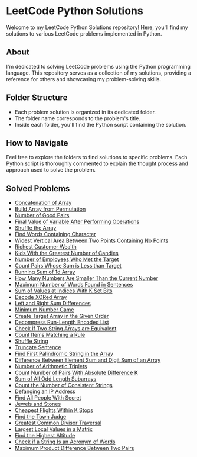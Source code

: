 # LeetCode Python Solutions

Welcome to my LeetCode Python Solutions repository! Here, you'll find my solutions to various LeetCode problems implemented in Python.

## About

I'm dedicated to solving LeetCode problems using the Python programming language. This repository serves as a collection of my solutions, providing a reference for others and showcasing my problem-solving skills.

## Folder Structure

- Each problem solution is organized in its dedicated folder.
- The folder name corresponds to the problem's title. 
- Inside each folder, you'll find the Python script containing the solution.

## How to Navigate

Feel free to explore the folders to find solutions to specific problems. Each Python script is thoroughly commented to explain the thought process and approach used to solve the problem.

## Solved Problems
- [Concatenation of Array](Python/concatenation_of_array.py)
- [Build Array from Permutation](Python/build_array_from_permutation.py)
- [Number of Good Pairs](Python/number_of_good_pairs.py)
- [Final Value of Variable After Performing Operations](Python/final_value_of_variable_after_performing_operations.py)
- [Shuffle the Array](Python/shuffle_the_array.py)
- [Find Words Containing Character](Python/find_words_containing_character.py)
- [Widest Vertical Area Between Two Points Containing No Points](Python/widest_vertical_area_between_two_points_containing_no_points.py)
- [Richest Customer Wealth](Python/richest_customer_wealth.py)
- [Kids With the Greatest Number of Candies](Python/kids_with_the_greatest_number_of_candies.py)
- [Number of Employees Who Met the Target](Python/number_of_employees_who_met_the_target.py)
- [Count Pairs Whose Sum is Less than Target](Python/count_pairs_whose_sum_is_less_than_target.py)
- [Running Sum of 1d Array](Python/running_sum_of_1d_array.py)
- [How Many Numbers Are Smaller Than the Current Number](Python/how_many_numbers_are_smaller_than_the_current_number.py)
- [Maximum Number of Words Found in Sentences](Python/maximum_number_of_words_found_in_sentences.py)
- [Sum of Values at Indices With K Set Bits](Python/sum_of_values_at_indices_with_k_set_bits.py)
- [Decode XORed Array](Python/decode_xored_array.py)
- [Left and Right Sum Differences](Python/left_and_right_sum_differences.py)
- [Minimum Number Game](Python/minimum_number_game.py)
- [Create Target Array in the Given Order](Python/create_target_array_in_the_given_order.py)
- [Decompress Run-Length Encoded List](Python/decompress_run-length_encoded_list.py)
- [Check If Two String Arrays are Equivalent](Python/check_if_two_string_arrays_are_equivalent.py)
- [Count Items Matching a Rule](Python/count_items_matching_a_rule.py)
- [Shuffle String](Python/shuffle_string.py)
- [Truncate Sentence](Python/truncate_sentence.py)
- [Find First Palindromic String in the Array](Python/find_first_palindromic_string_in_the_array.py)
- [Difference Between Element Sum and Digit Sum of an Array](Python/difference_between_element_sum_and_digit_sum_of_an_array.py)
- [Number of Arithmetic Triplets](Python/number_of_arithmetic_triplets.py)
- [Count Number of Pairs With Absolute Difference K](Python/count_number_of_pairs_with_absolute_difference_k.py)
- [Sum of All Odd Length Subarrays](Python/sum_of_all_odd_length_subarrays.py)
- [Count the Number of Consistent Strings](Python/count_the_number_of_consistent_strings.py)
- [Defanging an IP Address](Python/defanging_an_ip_address.py)
- [Find All People With Secret](Python/find_all_people_with_secret.py)
- [Jewels and Stones](Python/jewels_and_stones.py)
- [Cheapest Flights Within K Stops](Python/cheapest_flights_within_k_stops.py)
- [Find the Town Judge](Python/find_the_town_judge.py)
- [Greatest Common Divisor Traversal](Python/greatest_common_divisor_traversal.py)
- [Largest Local Values in a Matrix](Python/largest_local_values_in_a_matrix.py)
- [Find the Highest Altitude](Python/find_the_highest_altitude.py)
- [Check if a String Is an Acronym of Words](Python/check_if_a_string_is_an_acronym_of_words.py)
- [Maximum Product Difference Between Two Pairs](Python/maximum_product_difference_between_two_pairs.py)